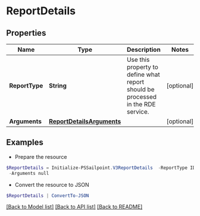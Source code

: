 # ReportDetails
## Properties

Name | Type | Description | Notes
------------ | ------------- | ------------- | -------------
**ReportType** | **String** | Use this property to define what report should be processed in the RDE service. | [optional] 
**Arguments** | [**ReportDetailsArguments**](ReportDetailsArguments.md) |  | [optional] 

## Examples

- Prepare the resource
```powershell
$ReportDetails = Initialize-PSSailpoint.V3ReportDetails  -ReportType IDENTITIES_DETAILS `
 -Arguments null
```

- Convert the resource to JSON
```powershell
$ReportDetails | ConvertTo-JSON
```

[[Back to Model list]](../README.md#documentation-for-models) [[Back to API list]](../README.md#documentation-for-api-endpoints) [[Back to README]](../README.md)

